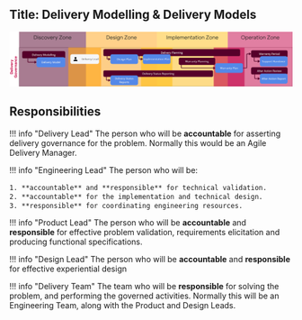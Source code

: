 Title: Delivery Modelling & Delivery Models
---

![Delivery Modelling & Delivery Models](../delivery-governance.png)

## Responsibilities

!!! info "Delivery Lead" 
    The person who will be **accountable** for asserting delivery governance for the problem. Normally this would be an Agile Delivery Manager.

!!! info "Engineering Lead" 
    The person who will be:

    1. **accountable** and **responsible** for technical validation.  
    2. **accountable** for the implementation and technical design.
    3. **responsible** for coordinating engineering resources.
   
!!! info "Product Lead" 
    The person who will be **accountable** and **responsible** for effective problem validation, requirements elicitation and producing functional specifications.

!!! info "Design Lead" 
    The person who will be **accountable** and **responsible** for effective experiential design

!!! info "Delivery Team" 
    The team who will be **responsible** for solving the problem, and performing the governed activities. Normally this will be an Engineering Team, along with the Product and Design Leads.